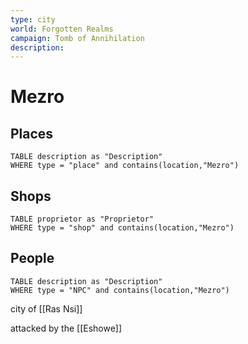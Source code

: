 ```yaml
---
type: city
world: Forgotten Realms
campaign: Tomb of Annihilation
description:
---
```


# Mezro

## Places
```dataview
TABLE description as "Description"
WHERE type = "place" and contains(location,"Mezro")
```

## Shops
```dataview
TABLE proprietor as "Proprietor"
WHERE type = "shop" and contains(location,"Mezro")
```

## People
```dataview
TABLE description as "Description"
WHERE type = "NPC" and contains(location,"Mezro")
```

city of [[Ras Nsi]]

attacked by the [[Eshowe]]